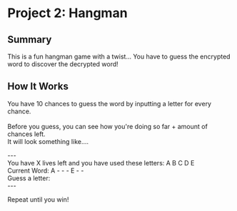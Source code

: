 # Project 2: Hangman 

## Summary
This is a fun hangman game with a twist... You have to guess the encrypted word to discover the decrypted word!

## How It Works 
You have 10 chances to guess the word by inputting a letter for every chance.<br/>  
Before you guess, you can see how you're doing so far + amount of chances left.<br/>
It will look something like....<br/>

---<br/>
You have X lives left and you have used these letters: A B C D E<br/>
Current Word: A - - - E - -<br/>
Guess a letter: <br/>
---<br/>

Repeat until you win!
